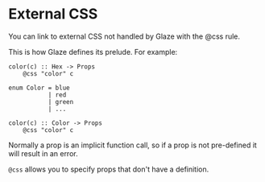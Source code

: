 # External CSS

You can link to external CSS not handled by Glaze with the @css rule.

This is how Glaze defines its prelude. For example:

```glaze
color(c) :: Hex -> Props
	@css "color" c

enum Color = blue
           | red
           | green
           | ...

color(c) :: Color -> Props
	@css "color" c
```

Normally a prop is an implicit function call, so if a prop is not pre-defined it will result in an error.

`@css` allows you to specify props that don't have a definition.
